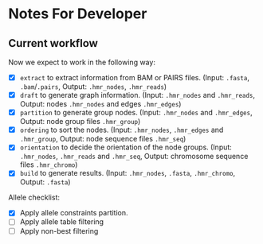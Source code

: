 # Notes For Developer

## Current workflow

Now we expect to work in the following way:
- [x] `extract` to extract information from BAM or PAIRS files. (Input: `.fasta`, `.bam`/`.pairs`, Output: `.hmr_nodes`, `.hmr_reads`)
- [x] `draft` to generate graph information. (Input: `.hmr_nodes` and `.hmr_reads`, Output: nodes `.hmr_nodes` and edges `.hmr_edges`)
- [x] `partition` to generate group nodes. (Input: `.hmr_nodes` and `.hmr_edges`, Output: node group files `.hmr_group`)
- [x] `ordering` to sort the nodes. (Input: `.hmr_nodes`, `.hmr_edges` and `.hmr_group`, Output: node sequence files `.hmr_seq`)
- [x] `orientation` to decide the orientation of the node groups. (Input: `.hmr_nodes`, `.hmr_reads` and `.hmr_seq`, Output: chromosome sequence files `.hmr_chromo`)
- [x] `build` to generate results. (Input: `.hmr_nodes`, `.fasta`, `.hmr_chromo`, Output: `.fasta`)

Allele checklist:
- [x] Apply allele constraints partition.
- [ ] Apply allele table filtering
- [ ] Apply non-best filtering
